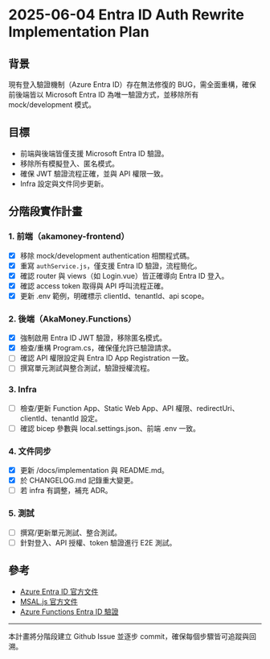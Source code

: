 # 2025-06-04 Entra ID Auth Rewrite Implementation Plan

## 背景
現有登入驗證機制（Azure Entra ID）存在無法修復的 BUG，需全面重構，確保前後端皆以 Microsoft Entra ID 為唯一驗證方式，並移除所有 mock/development 模式。

## 目標
- 前端與後端皆僅支援 Microsoft Entra ID 驗證。
- 移除所有模擬登入、匿名模式。
- 確保 JWT 驗證流程正確，並與 API 權限一致。
- Infra 設定與文件同步更新。

## 分階段實作計畫

### 1. 前端（akamoney-frontend）
- [x] 移除 mock/development authentication 相關程式碼。
- [x] 重寫 `authService.js`，僅支援 Entra ID 驗證，流程簡化。
- [x] 確認 router 與 views（如 Login.vue）皆正確導向 Entra ID 登入。
- [x] 確認 access token 取得與 API 呼叫流程正確。
- [x] 更新 .env 範例，明確標示 clientId、tenantId、api scope。

### 2. 後端（AkaMoney.Functions）
- [x] 強制啟用 Entra ID JWT 驗證，移除匿名模式。
- [x] 檢查/重構 Program.cs，確保僅允許已驗證請求。
- [ ] 確認 API 權限設定與 Entra ID App Registration 一致。
- [ ] 撰寫單元測試與整合測試，驗證授權流程。

### 3. Infra
- [ ] 檢查/更新 Function App、Static Web App、API 權限、redirectUri、clientId、tenantId 設定。
- [ ] 確認 bicep 參數與 local.settings.json、前端 .env 一致。

### 4. 文件同步
- [x] 更新 /docs/implementation 與 README.md。
- [x] 於 CHANGELOG.md 記錄重大變更。
- [ ] 若 infra 有調整，補充 ADR。

### 5. 測試
- [ ] 撰寫/更新單元測試、整合測試。
- [ ] 針對登入、API 授權、token 驗證進行 E2E 測試。

## 參考
- [Azure Entra ID 官方文件](https://learn.microsoft.com/azure/active-directory/develop/)
- [MSAL.js 官方文件](https://learn.microsoft.com/azure/active-directory/develop/tutorial-v2-javascript-spa)
- [Azure Functions Entra ID 驗證](https://learn.microsoft.com/azure/azure-functions/functions-bindings-http-webhook-trigger?tabs=csharp#authorization-keys)

---
本計畫將分階段建立 Github Issue 並逐步 commit，確保每個步驟皆可追蹤與回溯。
